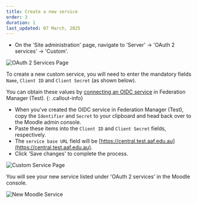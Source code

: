 ```yaml
---
title: Create a new service
order: 3
duration: 1
last_updated: 07 March, 2025
---
```


* On the 'Site administration' page, navigate to 'Server' &rarr; 'OAuth 2 services' &rarr; 'Custom'.

![OAuth 2 Services Page](/assets/images/set-up-moodle-via-aaf-authn/oauth2-services-page.png)

To create a new custom service, you will need to enter the mandatory fields `Name`, `Client ID` and `Client Secret` (as shown below).

You can obtain these values by [connecting an OIDC service](/connect-an-oidc-service/01-overview) in Federation Manager (Test).
{: .callout-info}

* When you've created the OIDC service in Federation Manager (Test), copy the `Identifier` and `Secret` to your clipboard and head back over to the Moodle admin console.
* Paste these items into the `Client ID` and `Client Secret` fields, respectively.
* The `service base URL` field will be [https://central.test.aaf.edu.au](https://central.test.aaf.edu.au).
* Click 'Save changes' to complete the process.

![Custom Service Page](/assets/images/set-up-moodle-via-aaf-authn/custom-service-page.png)

You will see your new service listed under 'OAuth 2 services' in the Moodle console.

![New Moodle Service](/assets/images/set-up-moodle-via-aaf-authn/new-moodle-oauth-service.png)

